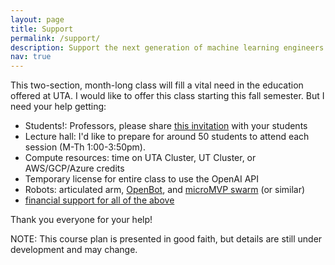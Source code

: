 ```yaml
---
layout: page
title: Support
permalink: /support/
description: Support the next generation of machine learning engineers on their learning endevour.
nav: true
---
```


This two-section, month-long class will fill a vital need in the education offered at UTA. I would like to offer this class starting this fall semester. But I need your help getting:
- Students!: Professors, please share [this invitation](TODO) with your students
- Lecture hall: I'd like to prepare for around 50 students to attend each session (M-Th 1:00-3:50pm). 
- Compute resources: time on UTA Cluster, UT Cluster, or AWS/GCP/Azure credits
- Temporary license for entire class to use the OpenAI API
- Robots: articulated arm, [OpenBot](https://www.openbot.org/), and [microMVP swarm](https://arc.cs.rutgers.edu/mvp/) (or similar)
- [financial support for all of the above](https://github.com/JacobFV/Artificial-Intelligence-Principle-and-Practice)

Thank you everyone for your help!

NOTE: This course plan is presented in good faith, but details are still under development and may change.